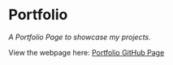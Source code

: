 # Portfolio
*A Portfolio Page to showcase my projects.*

View the webpage here: [Portfolio GitHub Page](https://glowyrm.github.io/Portfolio/home)
